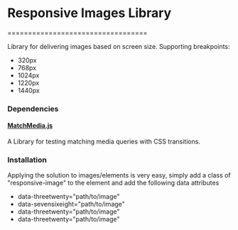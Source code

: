 <h1>Responsive Images Library</h1>
==================================

<p>Library for delivering images based on screen size. Supporting breakpoints:</p>

<ul>
	<li>320px</li>
    <li>768px</li>
    <li>1024px</li>
    <li>1220px</li>
    <li>1440px</li>
</ul>

<h3>Dependencies</h3>

<h4><a href="https://github.com/fofr/matchMedia.js">MatchMedia.js</a></h4>
<p>A Library for testing matching media queries with CSS transitions.</p>


<h3>Installation</h3>

<p>Applying the solution to images/elements is very easy, simply add a class of "responsive-image" to the element and add the following data attributes</p>
<ul>
	<li>data-threetwenty="path/to/image"</li>
	<li>data-sevensixeight="path/to/image"</li>
	<li>data-threetwenty="path/to/image"</li>
	<li>data-threetwenty="path/to/image"</li>
</ul>

